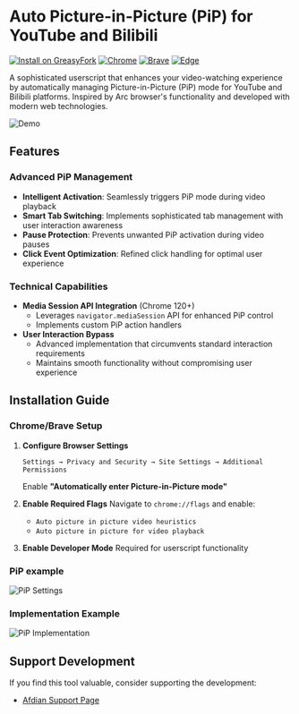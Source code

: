 # Auto Picture-in-Picture (PiP) for YouTube and Bilibili

[![Install on GreasyFork](https://img.shields.io/badge/Install-GreasyFork-green.svg)](https://greasyfork.org/zh-CN/scripts/516762-auto-picture-in-picture)
[![Chrome](https://img.shields.io/badge/Chrome-Supported-success.svg)]()
[![Brave](https://img.shields.io/badge/Brave-Supported-success.svg)]()
[![Edge](https://img.shields.io/badge/Edge-Not%20Supported-red.svg)]()

A sophisticated userscript that enhances your video-watching experience by automatically managing Picture-in-Picture (PiP) mode for YouTube and Bilibili platforms. Inspired by Arc browser's functionality and developed with modern web technologies.

![Demo](https://github.com/user-attachments/assets/2a61bb9e-03a9-418f-8db6-073c98e2fcd9)

## Features

### Advanced PiP Management

- **Intelligent Activation**: Seamlessly triggers PiP mode during video playback
- **Smart Tab Switching**: Implements sophisticated tab management with user interaction awareness
- **Pause Protection**: Prevents unwanted PiP activation during video pauses
- **Click Event Optimization**: Refined click handling for optimal user experience

### Technical Capabilities

- **Media Session API Integration** (Chrome 120+)
  - Leverages `navigator.mediaSession` API for enhanced PiP control
  - Implements custom PiP action handlers
- **User Interaction Bypass**
  - Advanced implementation that circumvents standard interaction requirements
  - Maintains smooth functionality without compromising user experience

## Installation Guide

### Chrome/Brave Setup

1. **Configure Browser Settings**

   ```
   Settings → Privacy and Security → Site Settings → Additional Permissions
   ```

   Enable **"Automatically enter Picture-in-Picture mode"**

2. **Enable Required Flags**
   Navigate to `chrome://flags` and enable:

   - `Auto picture in picture video heuristics`
   - `Auto picture in picture for video playback`

3. **Enable Developer Mode**
   Required for userscript functionality

### PiP example

![PiP Settings](https://github.com/user-attachments/assets/28be7dfa-a5cf-46fc-bea2-dedb48b776d1)

### Implementation Example

![PiP Implementation](https://github.com/user-attachments/assets/0a4740d9-088a-4f07-a702-6baa55f66dc6)

## Support Development

If you find this tool valuable, consider supporting the development:

- [Afdian Support Page](https://afdian.com/a/h1789)
